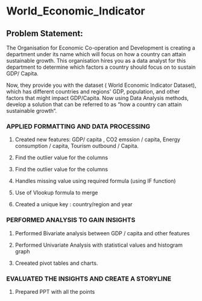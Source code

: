 # World_Economic_Indicator

## Problem Statement:
The Organisation for Economic Co-operation and Development is creating a department under its name which will focus on how a country can attain sustainable growth. This organisation hires you as a data analyst for this department to determine which factors a country should focus on to sustain GDP/ Capita. 

Now, they provide you with the dataset ( World Economic Indicator Dataset), which has different countries and regions' GDP, population, and other factors that might impact GDP/Capita. Now using Data Analysis methods, develop a solution that can be referred to as “how a country can attain sustainable growth“.

### APPLIED FORMATTING AND DATA PROCESSING

  1) Created new features: GDP/ capita , CO2 emssion / capita, Energy consumption / capita, Tourism outbound / Capita.

  2) Find the outlier value for the columns

  3) Find the outlier value for the columns

  4) Handles missing value using required formula (using IF function)

  5) Use of Vlookup formula to merge

  6) Created a unique key : country/region and year

### PERFORMED ANALYSIS TO GAIN INSIGHTS

  1) Performed Bivariate analysis between GDP / capita and other features

  2) Performed Univariate Analysis with statistical values and histogram graph

  3) Creeated pivot tables and charts.

### EVALUATED THE INSIGHTS AND CREATE A STORYLINE

  1) Prepared PPT with all the points
